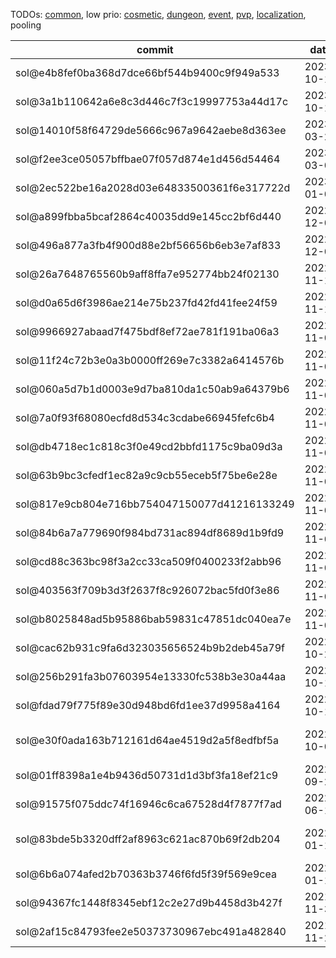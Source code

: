 TODOs: [common](TODO.md), low prio: [cosmetic](TODO_cosmetic.md), [dungeon](TODO_dungeon.md), [event](TODO_event.md), [pvp](TODO_pvp.md), [localization](TODO_localization.md), pooling

| commit       | date       | done | todo / comment |
|--------------|------------|------|----------------|
| sol@e4b8fef0ba368d7dce66bf544b9400c9f949a533 | 2023-10-12 |      | verify/rework SQL script; verify pools & spawn locations |
| sol@3a1b110642a6e8c3d446c7f3c19997753a44d17c | 2023-10-10 |      | verify/rework SQL script; verify pools & spawn locations |
| sol@14010f58f64729de5666c967a9642aebe8d363ee | 2023-03-20 |      | verify/rework SQL script; verify pools & spawn locations |
| sol@f2ee3ce05057bffbae07f057d874e1d456d54464 | 2023-03-01 |      | verify/rework SQL script; verify pool & spawn locations |
| sol@2ec522be16a2028d03e64833500361f6e317722d | 2023-01-04 |      | verify/rework SQL script; verify pools & spawn locations |
| sol@a899fbba5bcaf2864c40035dd9e145cc2bf6d440 | 2022-12-06 |      | verify/rework SQL script; verify pools & spawn locations |
| sol@496a877a3fb4f900d88e2bf56656b6eb3e7af833 | 2022-12-02 |      | verify/rework SQL script; verify pools & spawn locations |
| sol@26a7648765560b9aff8ffa7e952774bb24f02130 | 2022-11-12 |      | verify changes |
| sol@d0a65d6f3986ae214e75b237fd42fd41fee24f59 | 2022-11-12 |      | verify/rework SQL script; verify pools & spawn locations |
| sol@9966927abaad7f475bdf8ef72ae781f191ba06a3 | 2022-11-08 |      | verify/rework SQL script; verify pools & spawn locations |
| sol@11f24c72b3e0a3b0000ff269e7c3382a6414576b | 2022-11-03 |      | verify/rework SQL script; verify pools & spawn locations |
| sol@060a5d7b1d0003e9d7ba810da1c50ab9a64379b6 | 2022-11-03 |      | verify/rework SQL script; verify pools & spawn locations |
| sol@7a0f93f68080ecfd8d534c3cdabe66945fefc6b4 | 2022-11-03 |      | verify/rework SQL script; verify pools & spawn locations |
| sol@db4718ec1c818c3f0e49cd2bbfd1175c9ba09d3a | 2022-11-03 |      | verify/rework SQL script; verify pools & spawn locations |
| sol@63b9bc3cfedf1ec82a9c9cb55eceb5f75be6e28e | 2022-11-03 |      | verify/rework SQL script; verify pools & spawn locations |
| sol@817e9cb804e716bb754047150077d41216133249 | 2022-11-03 |      | verify/rework SQL script; verify pools & spawn locations |
| sol@84b6a7a779690f984bd731ac894df8689d1b9fd9 | 2022-11-03 |      | verify/rework SQL script; verify pools & spawn locations |
| sol@cd88c363bc98f3a2cc33ca509f0400233f2abb96 | 2022-11-02 |      | verify/rework SQL script; verify pools, spawn locations & WP paths |
| sol@403563f709b3d3f2637f8c926072bac5fd0f3e86 | 2022-11-02 |      | verify/rework SQL script; verify pools & spawn locations |
| sol@b8025848ad5b95886bab59831c47851dc040ea7e | 2022-11-01 |      | verify/rework SQL script; verify pools & spawn locations |
| sol@cac62b931c9fa6d323035656524b9b2deb45a79f | 2022-10-20 |      | verify/rework SQL script; verify pools & spawn locations |
| sol@256b291fa3b07603954e13330fc538b3e30a44aa | 2022-10-15 |      | verify/rework SQL script; verify pools & spawn locations |
| sol@fdad79f775f89e30d948bd6fd1ee37d9958a4164 | 2022-10-15 |      | verify/rework SQL script; verify pools & spawn locations |
| sol@e30f0ada163b712161d64ae4519d2a5f8edfbf5a | 2022-10-07 |      | verify/rework SQL script (also see sol@d50aa178d832949f2ce14b617a92af4ee36c58e8); verify pools & spawn locations |
| sol@01ff8398a1e4b9436d50731d1d3bf3fa18ef21c9 | 2022-09-22 |      | verify/rework SQL script; verify pools & spawn locations |
| sol@91575f075ddc74f16946c6ca67528d4f7877f7ad | 2022-06-18 |      | verify/rework SQL script; verify pools & spawn locations |
| sol@83bde5b3320dff2af8963c621ac870b69f2db204 | 2022-01-15 |      | verify/rework SQL script (also see sol@3594148343f3193986fcb55dc3831d280234bf9d); verify pools & spawn locations |
| sol@6b6a074afed2b70363b3746f6fd5f39f569e9cea | 2022-01-10 |      | verify/rework SQL script; verify pools & spawn locations |
| sol@94367fc1448f8345ebf12c2e27d9b4458d3b427f | 2021-11-30 |      | verify/rework SQL script; verify pools & spawn locations |
| sol@2af15c84793fee2e50373730967ebc491a482840 | 2021-11-29 |      | verify/rework SQL script; verify pools & spawn locations |
